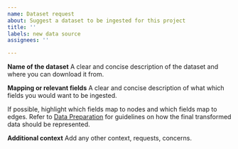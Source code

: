 ```yaml
---
name: Dataset request
about: Suggest a dataset to be ingested for this project
title: ''
labels: new data source
assignees: ''

---
```


**Name of the dataset**
A clear and concise description of the dataset and where you can download it from.

**Mapping or relevant fields**
A clear and concise description of what which fields you would want to be ingested.

If possible, highlight which fields map to nodes and which fields map to edges.
Refer to [Data Preparation](https://github.com/NCATS-Tangerine/kgx/blob/master/data-preparation.md) for guidelines on how the final transformed data should be represented.

**Additional context**
Add any other context, requests, concerns.
